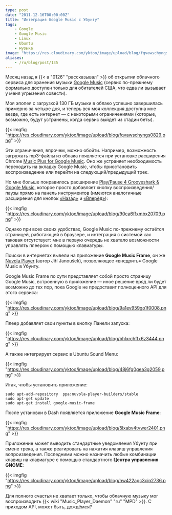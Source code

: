 ```yaml
---
type: post
date: "2011-12-16T00:00:00Z"
title: "Интеграция Google Music с Убунту"
tags:
    - Google
    - Google Music
    - Linux
    - Ubuntu
    - музыка
image: "https://res.cloudinary.com/yktoo/image/upload/blog/fqvawschyngs0829.png"
aliases:
    - /ru/blog/post/135
---
```


Месяц назад я {{< a "0126" "рассказывал" >}} об открытии облачного сервиса для хранения музыки [Google Music](http://music.google.com/) (сервис по-прежнему формально доступен только для обитателей США, что едва ли вызывает у меня угрызения совести).

Моя эпопея с загрузкой 130 ГБ музыки в облако успешно завершилась примерно за четыре дня, и теперь вся моя коллекция доступна мне везде, где есть интернет — с некоторыми ограничениями (которые, возможно, будут устранены, когда сервис выйдет из стадии беты).

{{< imgfig "https://res.cloudinary.com/yktoo/image/upload/blog/fqvawschyngs0829.png" >}}

<!--more-->

Эти ограничения, впрочем, можно обойти. Например, возможность загружать mp3-файлы из облака появляется при установке расширения Chrome [Music Plus for Google Music](http://chrome.google.com/webstore/detail/ipfnecmlncaiipncipkgijboddcdmego). Оно же устраняет необходимость переходить на вкладку Google Music, чтобы приостановить воспроизведение или перейти на следующий/предыдущий трек.

Но мне больше понравилось расширение [Play/Pause 4 Grooveshark & Google Music](http://chrome.google.com/webstore/detail/ocimhajpehjmepnegklahceceebnened), которое просто добавляет кнопку воспроизведения/паузы прямо на панель инструментов (имеются аналогичные расширения для кнопок [«Назад»](http://chrome.google.com/webstore/detail/iklcgmiodfcphjidljmbbblgbicapmhf) и [«Вперёд»](http://chrome.google.com/webstore/detail/niblnbcmjmbbadnkhjecmfgnlhafkhja)):

{{< imgfig "https://res.cloudinary.com/yktoo/image/upload/blog/90ca6ffxmbx20709.png" >}}

Однако при всех своих удобствах, Google Music по-прежнему остаётся страницей, работающей в браузере, и интеграция с системой как таковая отсутствует: мне в первую очередь не хватало возможности управлять плеером с помощью клавиатуры.

Поиски в интернетах вывели на приложение **Google Music Frame**, он же [Nuvola Player](http://launchpad.net/nuvola-player) (автор Jiří Janoušek), позволяющее «внедрить» Google Music в Убунту.

Google Music Frame по сути представляет собой просто страницу Google Music, встроенную в приложение — иное решение вряд ли будет возможно до тех пор, пока Google не предоставит полноценного API для этого сервиса:

{{< imgfig "https://res.cloudinary.com/yktoo/image/upload/blog/9a1ev959go1f0008.png" >}}

Плеер добавляет свои пункты в кнопку Панели запуска:

{{< imgfig "https://res.cloudinary.com/yktoo/image/upload/blog/bhlxrchffx6z3444.png" >}}

А также интегрирует сервис в Ubuntu Sound Menu:

{{< imgfig "https://res.cloudinary.com/yktoo/image/upload/blog/48j6fg0gea3g2059.png" >}}

Итак, чтобы установить приложение:

    sudo apt-add-repository  ppa:nuvola-player-builders/stable
    sudo apt-get update
    sudo apt-get install google-music-frame

После установки в Dash появляется приложение **Google Music Frame**:

{{< imgfig "https://res.cloudinary.com/yktoo/image/upload/blog/5lxabv4tvwer2401.png" >}}

Приложение может выводить стандартные уведомления Убунту при смене трека, а также реагировать на нажатия клавиш управления вопроизведения. Последними можно назначить любые комбинации клавиш на клавиатуре с помощью стандартного **Центра управления GNOME**:

{{< imgfig "https://res.cloudinary.com/yktoo/image/upload/blog/hw422agc3cjn2736.png" >}}

Для полного счастья не хватает только, чтобы облачную музыку мог воспроизводить {{< wiki "Music_Player_Daemon" "ru" "MPD" >}}. С приходом API, может быть, дождёмся?
